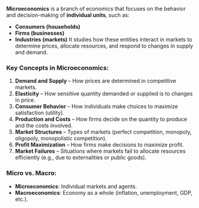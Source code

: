 **Microeconomics** is a branch of economics that focuses on the behavior and decision-making of **individual units**, such as:

- **Consumers (households)**
- **Firms (businesses)**
- **Industries (markets)**
  It studies how these entities interact in markets to determine prices, allocate resources, and respond to changes in supply and demand.

### Key Concepts in Microeconomics:

1. **Demand and Supply** – How prices are determined in competitive markets.
2. **Elasticity** – How sensitive quantity demanded or supplied is to changes in price.
3. **Consumer Behavior** – How individuals make choices to maximize satisfaction (utility).
4. **Production and Costs** – How firms decide on the quantity to produce and the costs involved.
5. **Market Structures** – Types of markets (perfect competition, monopoly, oligopoly, monopolistic competition).
6. **Profit Maximization** – How firms make decisions to maximize profit.
7. **Market Failures** – Situations where markets fail to allocate resources efficiently (e.g., due to externalities or public goods).

### Micro vs. Macro:

- **Microeconomics**: Individual markets and agents.
- **Macroeconomics**: Economy as a whole (inflation, unemployment, GDP, etc.).

